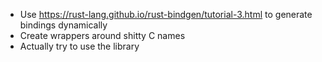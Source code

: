 - Use https://rust-lang.github.io/rust-bindgen/tutorial-3.html to generate bindings dynamically
- Create wrappers around shitty C names
- Actually try to use the library
